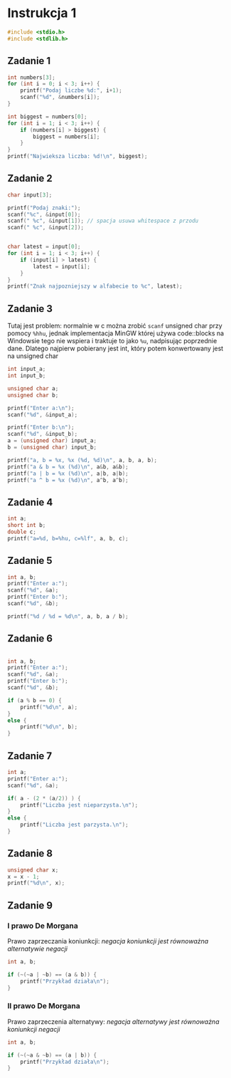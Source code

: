 
# Instrukcja 1


```c
#include <stdio.h>
#include <stdlib.h>
```

## Zadanie 1

```c
int numbers[3];
for (int i = 0; i < 3; i++) {
	printf("Podaj liczbe %d:", i+1);
	scanf("%d", &numbers[i]);
}

int biggest = numbers[0];
for (int i = 1; i < 3; i++) {
	if (numbers[i] > biggest) {
		biggest = numbers[i];
	}
}
printf("Najwieksza liczba: %d!\n", biggest);
```

## Zadanie 2

```c
char input[3];

printf("Podaj znaki:");
scanf("%c", &input[0]);
scanf(" %c", &input[1]); // spacja usuwa whitespace z przodu
scanf(" %c", &input[2]);


char latest = input[0];
for (int i = 1; i < 3; i++) {
	if (input[i] > latest) {
		latest = input[i];
	}
}
printf("Znak najpozniejszy w alfabecie to %c", latest);
```

## Zadanie 3

Tutaj jest problem:
normalnie w c można zrobić `scanf` unsigned char przy pomocy `%hhu`, jednak implementacja MinGW której używa code::blocks na Windowsie tego nie wspiera i traktuje to jako `%u`, nadpisując poprzednie dane. Dlatego najpierw pobierany jest int, który potem konwertowany jest na unsigned char

```c
int input_a;
int input_b;

unsigned char a;
unsigned char b;

printf("Enter a:\n");
scanf("%d", &input_a);

printf("Enter b:\n");
scanf("%d", &input_b);
a = (unsigned char) input_a;
b = (unsigned char) input_b;

printf("a, b = %x, %x (%d, %d)\n", a, b, a, b);
printf("a & b = %x (%d)\n", a&b, a&b);
printf("a | b = %x (%d)\n", a|b, a|b);
printf("a ^ b = %x (%d)\n", a^b, a^b);
```

## Zadanie 4

```c
int a;
short int b;
double c;
printf("a=%d, b=%hu, c=%lf", a, b, c);
```

## Zadanie 5

```c
int a, b;
printf("Enter a:");
scanf("%d", &a);
printf("Enter b:");
scanf("%d", &b);

printf("%d / %d = %d\n", a, b, a / b);
```


## Zadanie 6

```c

int a, b;
printf("Enter a:");
scanf("%d", &a);
printf("Enter b:");
scanf("%d", &b);

if (a % b == 0) {
	printf("%d\n", a);
}
else {
	printf("%d\n", b);
}
```

## Zadanie 7

```c
int a;
printf("Enter a:");
scanf("%d", &a);

if( a - (2 * (a/2)) ) {
	printf("Liczba jest nieparzysta.\n");
}
else {
	printf("Liczba jest parzysta.\n");
}
```

## Zadanie 8

```c
unsigned char x;
x = x - 1;
printf("%d\n", x);
```

## Zadanie 9

### I prawo De Morgana

Prawo zaprzeczania koniunkcji: _negacja koniunkcji jest równoważna alternatywie negacji_

```c
int a, b;

if (~(~a | ~b) == (a & b)) {
	printf("Przykład działa\n");
}
```

### II prawo De Morgana

Prawo zaprzeczenia alternatywy: _negacja alternatywy jest równoważna koniunkcji negacji_

```c
int a, b;

if (~(~a & ~b) == (a | b)) {
	printf("Przykład działa\n");
}
```